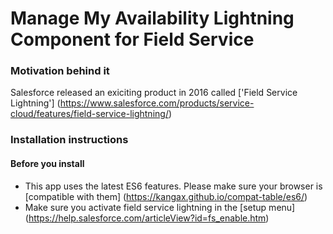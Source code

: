 # Manage My Availability Lightning Component for Field Service

### Motivation behind it

Salesforce released an exiciting product in 2016 called ['Field Service Lightning'] (https://www.salesforce.com/products/service-cloud/features/field-service-lightning/)

### Installation instructions

#### Before you install

* This app uses the latest ES6 features. Please make sure your browser is [compatible with them] (https://kangax.github.io/compat-table/es6/)
* Make sure you activate field service lightning in the [setup menu] (https://help.salesforce.com/articleView?id=fs_enable.htm)
